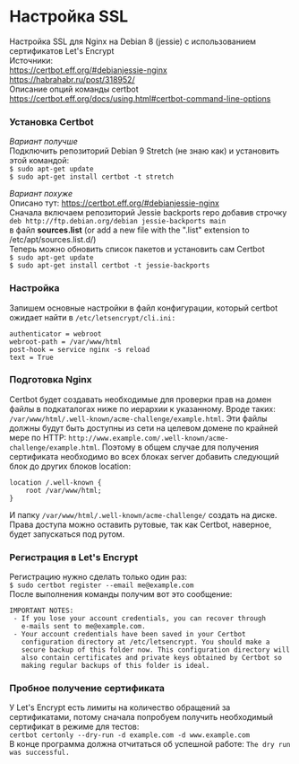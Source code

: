 # Настройка SSL
Настройка SSL для Nginx на Debian 8 (jessie) с использованием сертификатов Let's Encrypt  
Источники:  
https://certbot.eff.org/#debianjessie-nginx  
https://habrahabr.ru/post/318952/  
Описание опций команды certbot  
https://certbot.eff.org/docs/using.html#certbot-command-line-options

### Установка Certbot
_Вариант получше_  
Подключить репозиторий Debian 9 Stretch (не знаю как) и установить этой командой:  
`$ sudo apt-get update`  
`$ sudo apt-get install certbot -t stretch`

_Вариант похуже_  
Описано тут: https://certbot.eff.org/#debianjessie-nginx  
Сначала включаем репозиторий Jessie backports repo добавив строчку  
`deb http://ftp.debian.org/debian jessie-backports main`  
в файл **sources.list** (or add a new file with the ".list" extension to /etc/apt/sources.list.d/)  
Теперь можно обновить список пакетов и установить сам Certbot  
`$ sudo apt-get update`  
`$ sudo apt-get install certbot -t jessie-backports`

### Настройка
Запишем основные настройки в файл конфигурации, который certbot ожидает найти в `/etc/letsencrypt/cli.ini:`
```
authenticator = webroot
webroot-path = /var/www/html
post-hook = service nginx -s reload
text = True
```

### Подготовка Nginx
Certbot будет создавать необходимые для проверки прав на домен файлы в подкаталогах ниже по иерархии к указанному. Вроде таких: `/var/www/html/.well-known/acme-challenge/example.html`. Эти файлы должны будут быть доступны из сети на целевом домене по крайней мере по HTTP: `http://www.example.com/.well-known/acme-challenge/example.html`. Поэтому в общем случае для получения сертификата необходимо во всех блоках server добавить следующий блок до других блоков location:
```nginx
location /.well-known {
    root /var/www/html;
}
```
И папку `/var/www/html/.well-known/acme-challenge/` создать на диске. Права доступа можно оставить рутовые, так как Certbot, наверное, будет запускаться под рутом.

### Регистрация в Let's Encrypt
Регистрацию нужно сделать только один раз:  
`$ sudo certbot register --email me@example.com`  
После выполнения команды получим вот это сообщение:  
```
IMPORTANT NOTES:
 - If you lose your account credentials, you can recover through
   e-mails sent to me@example.com.
 - Your account credentials have been saved in your Certbot
   configuration directory at /etc/letsencrypt. You should make a
   secure backup of this folder now. This configuration directory will
   also contain certificates and private keys obtained by Certbot so
   making regular backups of this folder is ideal.
```

### Пробное получение сертификата
У Let's Encrypt есть лимиты на количество обращений за сертификатами, потому сначала попробуем получить необходимый сертификат в режиме для тестов:  
`certbot certonly --dry-run -d example.com -d www.example.com`  
В конце программа должна отчитаться об успешной работе: `The dry run was successful.`
